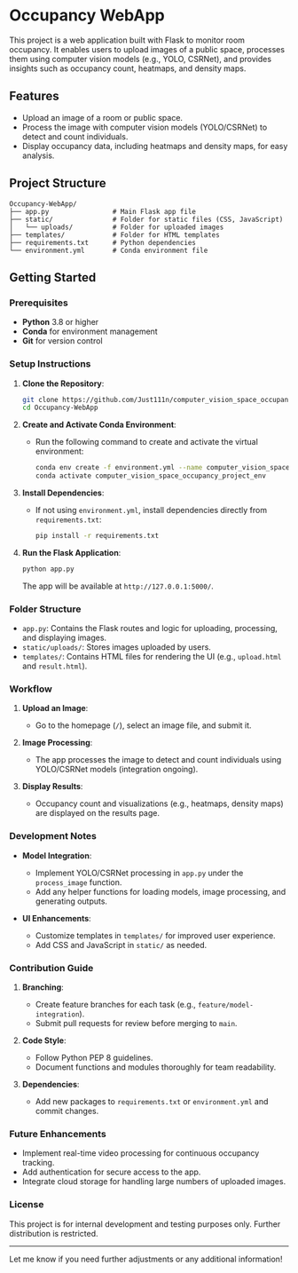 
# Occupancy WebApp

This project is a web application built with Flask to monitor room occupancy. It enables users to upload images of a public space, processes them using computer vision models (e.g., YOLO, CSRNet), and provides insights such as occupancy count, heatmaps, and density maps.

## Features

- Upload an image of a room or public space.
- Process the image with computer vision models (YOLO/CSRNet) to detect and count individuals.
- Display occupancy data, including heatmaps and density maps, for easy analysis.
  
## Project Structure

```plaintext
Occupancy-WebApp/
├── app.py                # Main Flask app file
├── static/               # Folder for static files (CSS, JavaScript)
│   └── uploads/          # Folder for uploaded images
├── templates/            # Folder for HTML templates
├── requirements.txt      # Python dependencies
└── environment.yml       # Conda environment file
```

## Getting Started

### Prerequisites

- **Python** 3.8 or higher
- **Conda** for environment management
- **Git** for version control

### Setup Instructions

1. **Clone the Repository**:

   ```bash
   git clone https://github.com/Just111n/computer_vision_space_occupancy_project.git
   cd Occupancy-WebApp
   ```

2. **Create and Activate Conda Environment**:
   - Run the following command to create and activate the virtual environment:

     ```bash
     conda env create -f environment.yml --name computer_vision_space_occupancy_project_env
     conda activate computer_vision_space_occupancy_project_env
     ```

3. **Install Dependencies**:
   - If not using `environment.yml`, install dependencies directly from `requirements.txt`:

     ```bash
     pip install -r requirements.txt
     ```

4. **Run the Flask Application**:

   ```bash
   python app.py
   ```

   The app will be available at `http://127.0.0.1:5000/`.

### Folder Structure

- `app.py`: Contains the Flask routes and logic for uploading, processing, and displaying images.
- `static/uploads/`: Stores images uploaded by users.
- `templates/`: Contains HTML files for rendering the UI (e.g., `upload.html` and `result.html`).

### Workflow

1. **Upload an Image**:
   - Go to the homepage (`/`), select an image file, and submit it.

2. **Image Processing**:
   - The app processes the image to detect and count individuals using YOLO/CSRNet models (integration ongoing).

3. **Display Results**:
   - Occupancy count and visualizations (e.g., heatmaps, density maps) are displayed on the results page.

### Development Notes

- **Model Integration**:
  - Implement YOLO/CSRNet processing in `app.py` under the `process_image` function.
  - Add any helper functions for loading models, image processing, and generating outputs.
  
- **UI Enhancements**:
  - Customize templates in `templates/` for improved user experience.
  - Add CSS and JavaScript in `static/` as needed.

### Contribution Guide

1. **Branching**:
   - Create feature branches for each task (e.g., `feature/model-integration`).
   - Submit pull requests for review before merging to `main`.

2. **Code Style**:
   - Follow Python PEP 8 guidelines.
   - Document functions and modules thoroughly for team readability.

3. **Dependencies**:
   - Add new packages to `requirements.txt` or `environment.yml` and commit changes.

### Future Enhancements

- Implement real-time video processing for continuous occupancy tracking.
- Add authentication for secure access to the app.
- Integrate cloud storage for handling large numbers of uploaded images.

### License

This project is for internal development and testing purposes only. Further distribution is restricted.

---

Let me know if you need further adjustments or any additional information!
